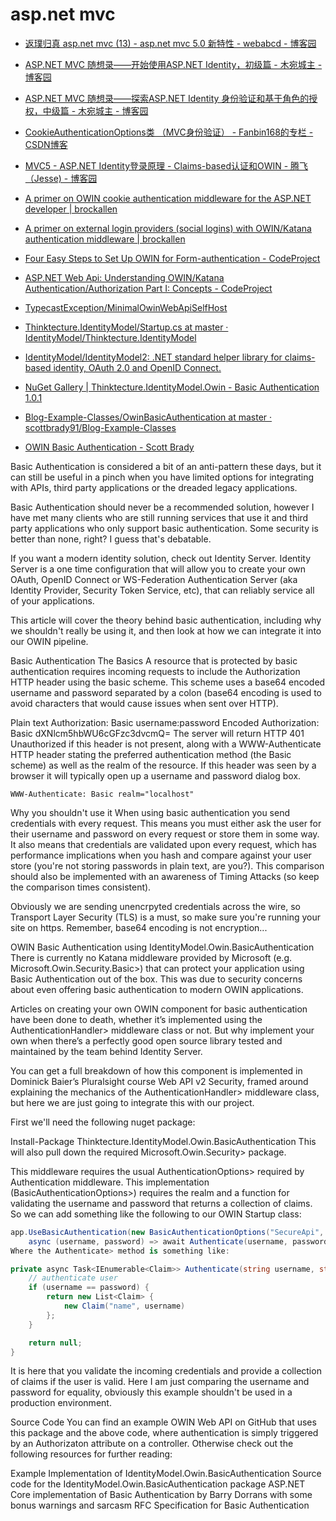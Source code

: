 
# asp.net mvc

* [返璞归真 asp.net mvc (13) - asp.net mvc 5.0 新特性 - webabcd - 博客园 ](http://www.cnblogs.com/webabcd/p/3510032.html)
* [ASP.NET MVC 随想录——开始使用ASP.NET Identity，初级篇 - 木宛城主 - 博客园 ](http://www.cnblogs.com/OceanEyes/p/thinking-in-asp-net-mvc-get-started-with-identity.html)
* [ASP.NET MVC 随想录——探索ASP.NET Identity 身份验证和基于角色的授权，中级篇 - 木宛城主 - 博客园 ](http://www.cnblogs.com/OceanEyes/archive/2015/09/06/4787576.html)
* [CookieAuthenticationOptions类 （MVC身份验证） - Fanbin168的专栏 - CSDN博客 ](http://blog.csdn.net/fanbin168/article/details/49923505)
* [MVC5 - ASP.NET Identity登录原理 - Claims-based认证和OWIN - 腾飞（Jesse) - 博客园 ](http://www.cnblogs.com/jesse2013/p/aspnet-identity-claims-based-authentication-and-owin.html)
* [A primer on OWIN cookie authentication middleware for the ASP.NET developer | brockallen ](https://brockallen.com/2013/10/24/a-primer-on-owin-cookie-authentication-middleware-for-the-asp-net-developer/)

* [A primer on external login providers (social logins) with OWIN/Katana authentication middleware | brockallen ](https://brockallen.com/2014/01/09/a-primer-on-external-login-providers-social-logins-with-owinkatana-authentication-middleware/)

* [Four Easy Steps to Set Up OWIN for Form-authentication - CodeProject ](https://www.codeproject.com/Tips/849113/Four-Easy-Steps-to-Set-Up-OWIN-for-Form-authentica)

* [ASP.NET Web Api: Understanding OWIN/Katana Authentication/Authorization Part I: Concepts - CodeProject ](https://www.codeproject.com/Articles/876867/ASP-NET-Web-Api-Understanding-OWIN-Katana-Authenti)

* [TypecastException/MinimalOwinWebApiSelfHost ](https://github.com/TypecastException/MinimalOwinWebApiSelfHost)


* [Thinktecture.IdentityModel/Startup.cs at master · IdentityModel/Thinktecture.IdentityModel ](https://github.com/IdentityModel/Thinktecture.IdentityModel/blob/master/samples/OWIN/AuthenticationTansformation/KatanaAuthentication/Startup.cs)

* [IdentityModel/IdentityModel2: .NET standard helper library for claims-based identity, OAuth 2.0 and OpenID Connect. ](https://github.com/IdentityModel/IdentityModel2)
* [NuGet Gallery | Thinktecture.IdentityModel.Owin - Basic Authentication 1.0.1 ](https://www.nuget.org/packages/Thinktecture.IdentityModel.Owin.BasicAuthentication/)
* [Blog-Example-Classes/OwinBasicAuthentication at master · scottbrady91/Blog-Example-Classes ](https://github.com/scottbrady91/Blog-Example-Classes/tree/master/OwinBasicAuthentication)

* [OWIN Basic Authentication - Scott Brady ](https://www.scottbrady91.com/Katana/OWIN-Basic-Authentication)

Basic Authentication is considered a bit of an anti-pattern these days, but it can still be useful in a pinch when you have limited options for integrating with APIs, third party applications or the dreaded legacy applications.

Basic Authentication should never be a recommended solution, however I have met many clients who are still running services that use it and third party applications who only support basic authentication. Some security is better than none, right? I guess that's debatable.

If you want a modern identity solution, check out Identity Server. Identity Server is a one time configuration that will allow you to create your own OAuth, OpenID Connect or WS-Federation Authentication Server (aka Identity Provider, Security Token Service, etc), that can reliably service all of your applications.

This article will cover the theory behind basic authentication, including why we shouldn't really be using it, and then look at how we can integrate it into our OWIN pipeline.

Basic Authentication
The Basics
A resource that is protected by basic authentication requires incoming requests to include the Authorization HTTP header using the basic scheme. This scheme uses a base64 encoded username and password separated by a colon (base64 encoding is used to avoid characters that would cause issues when sent over HTTP).

Plain text
Authorization: Basic username:password
Encoded
Authorization: Basic dXNlcm5hbWU6cGFzc3dvcmQ=
The server will return HTTP 401 Unauthorized if this header is not present, along with a WWW-Authenticate HTTP header stating the preferred authentication method (the Basic scheme) as well as the realm of the resource. If this header was seen by a browser it will typically open up a username and password dialog box.

    WWW-Authenticate: Basic realm="localhost"
Why you shouldn't use it
When using basic authentication you send credentials with every request. This means you must either ask the user for their username and password on every request or store them in some way. It also means that credentials are validated upon every request, which has performance implications when you hash and compare against your user store (you're not storing passwords in plain text, are you?). This comparison should also be implemented with an awareness of Timing Attacks (so keep the comparison times consistent).

Obviously we are sending unencrpyted credentials across the wire, so Transport Layer Security (TLS) is a must, so make sure you're running your site on https. Remember, base64 encoding is not encryption...

OWIN Basic Authentication using IdentityModel.Owin.BasicAuthentication
There is currently no Katana middleware provided by Microsoft (e.g. Microsoft.Owin.Security.Basic>) that can protect your application using Basic Authentication out of the box. This was due to security concerns about even offering basic authentication to modern OWIN applications.

Articles on creating your own OWIN component for basic authentication have been done to death, whether it’s implemented using the AuthenticationHandler> middleware class or not. But why implement your own when there’s a perfectly good open source library tested and maintained by the team behind Identity Server.

You can get a full breakdown of how this component is implemented in Dominick Baier’s Pluralsight course Web API v2 Security, framed around explaining the mechanics of the AuthenticationHandler> middleware class, but here we are just going to integrate this with our project.

First we'll need the following nuget package:

Install-Package Thinktecture.IdentityModel.Owin.BasicAuthentication
This will also pull down the required Microsoft.Owin.Security> package.

This middleware requires the usual AuthenticationOptions> required by Authentication middleware. This implementation (BasicAuthenticationOptions>) requires the realm and a function for validating the username and password that returns a collection of claims. So we can add something like the following to our OWIN Startup class:
```cs
app.UseBasicAuthentication(new BasicAuthenticationOptions("SecureApi",
    async (username, password) => await Authenticate(username, password)));
Where the Authenticate> method is something like:

private async Task<IEnumerable<Claim>> Authenticate(string username, string password) {
    // authenticate user
    if (username == password) {
        return new List<Claim> {
            new Claim("name", username)
        };
    }

    return null;
}
```
It is here that you validate the incoming credentials and provide a collection of claims if the user is valid. Here I am just comparing the username and password for equality, obviously this example shouldn't be used in a production environment.

Source Code
You can find an example OWIN Web API on GitHub that uses this package and the above code, where authentication is simply triggered by an Authorizaton attribute on a controller. Otherwise check out the following resources for further reading:

Example Implementation of IdentityModel.Owin.BasicAuthentication
Source code for the IdentityModel.Owin.BasicAuthentication package
ASP.NET Core implementation of Basic Authentication by Barry Dorrans with some bonus warnings and sarcasm
RFC Specification for Basic Authentication
